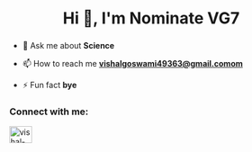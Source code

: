 
<h1 align="center">Hi 👋, I'm Nominate VG7</h1>
<h3 align="center"></h3>

- 💬 Ask me about **Science**

- 📫 How to reach me **vishalgoswami49363@gmail.comom**

- ⚡ Fun fact **bye**

<h3 align="left">Connect with me:</h3>
<p align="left">
<a href="https://linkedin.com/in/vishal-goswami-aa4071237" target="blank"><img align="center" src="https://raw.githubusercontent.com/rahuldkjain/github-profile-readme-generator/master/src/images/icons/Social/linked-in-alt.svg" alt="vishal-goswami-aa4071237" height="30" width="40" /></a>
</p>
